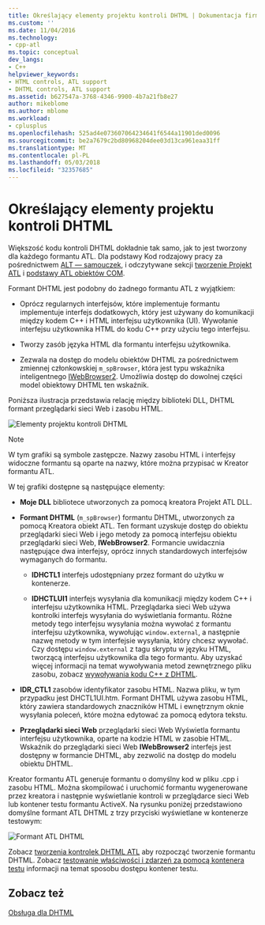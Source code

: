 ```yaml
---
title: Określający elementy projektu kontroli DHTML | Dokumentacja firmy Microsoft
ms.custom: ''
ms.date: 11/04/2016
ms.technology:
- cpp-atl
ms.topic: conceptual
dev_langs:
- C++
helpviewer_keywords:
- HTML controls, ATL support
- DHTML controls, ATL support
ms.assetid: b627547a-3768-4346-9900-4b7a21fb8e27
author: mikeblome
ms.author: mblome
ms.workload:
- cplusplus
ms.openlocfilehash: 525ad4e073607064234641f6544a11901ded0096
ms.sourcegitcommit: be2a7679c2bd80968204dee03d13ca961eaa31ff
ms.translationtype: MT
ms.contentlocale: pl-PL
ms.lasthandoff: 05/03/2018
ms.locfileid: "32357685"
---
```

# <a name="identifying-the-elements-of-the-dhtml-control-project"></a>Określający elementy projektu kontroli DHTML
Większość kodu kontroli DHTML dokładnie tak samo, jak to jest tworzony dla każdego formantu ATL. Dla podstawy Kod rodzajowy pracy za pośrednictwem [ALT — samouczek](../atl/active-template-library-atl-tutorial.md), i odczytywane sekcji [tworzenie Projekt ATL](../atl/reference/creating-an-atl-project.md) i [podstawy ATL obiektów COM](../atl/fundamentals-of-atl-com-objects.md).  
  
 Formant DHTML jest podobny do żadnego formantu ATL z wyjątkiem:  
  
-   Oprócz regularnych interfejsów, które implementuje formantu implementuje interfejs dodatkowych, który jest używany do komunikacji między kodem C++ i HTML interfejsu użytkownika (UI). Wywołanie interfejsu użytkownika HTML do kodu C++ przy użyciu tego interfejsu.  
  
-   Tworzy zasób języka HTML dla formantu interfejsu użytkownika.  
  
-   Zezwala na dostęp do modelu obiektów DHTML za pośrednictwem zmiennej członkowskiej `m_spBrowser`, która jest typu wskaźnika inteligentnego [IWebBrowser2](https://msdn.microsoft.com/library/aa752127.aspx). Umożliwia dostęp do dowolnej części model obiektowy DHTML ten wskaźnik.  
  
 Poniższa ilustracja przedstawia relację między biblioteki DLL, DHTML formant przeglądarki sieci Web i zasobu HTML.  
  
 ![Elementy projektu kontroli DHTML](../atl/media/vc52en1.gif "vc52en1")  
  
> [!NOTE]
>  W tym grafiki są symbole zastępcze. Nazwy zasobu HTML i interfejsy widoczne formantu są oparte na nazwy, które można przypisać w Kreator formantu ATL.  
  
 W tej grafiki dostępne są następujące elementy:  
  
-   **Moje DLL** bibliotece utworzonych za pomocą kreatora Projekt ATL DLL.  
  
-   **Formant DHTML** (`m_spBrowser`) formantu DHTML, utworzonych za pomocą Kreatora obiekt ATL. Ten formant uzyskuje dostęp do obiektu przeglądarki sieci Web i jego metody za pomocą interfejsu obiektu przeglądarki sieci Web, **IWebBrowser2**. Formancie uwidacznia następujące dwa interfejsy, oprócz innych standardowych interfejsów wymaganych do formantu.  
  
    -   **IDHCTL1** interfejs udostępniany przez formant do użytku w kontenerze.  
  
    -   **IDHCTLUI1** interfejs wysyłania dla komunikacji między kodem C++ i interfejsu użytkownika HTML. Przeglądarka sieci Web używa kontrolki interfejs wysyłania do wyświetlania formantu. Różne metody tego interfejsu wysyłania można wywołać z formantu interfejsu użytkownika, wywołując `window.external`, a następnie nazwę metody w tym interfejsie wysyłania, który chcesz wywołać. Czy dostępu `window.external` z tagu skryptu w języku HTML, tworzącą interfejsu użytkownika dla tego formantu. Aby uzyskać więcej informacji na temat wywoływania metod zewnętrznego pliku zasobu, zobacz [wywoływania kodu C++ z DHTML](../atl/calling-cpp-code-from-dhtml.md).  
  
-   **IDR_CTL1** zasobów identyfikator zasobu HTML. Nazwa pliku, w tym przypadku jest DHCTL1UI.htm. Formant DHTML używa zasobu HTML, który zawiera standardowych znaczników HTML i ewnętrznym oknie wysyłania poleceń, które można edytować za pomocą edytora tekstu.  
  
-   **Przeglądarki sieci Web** przeglądarki sieci Web Wyświetla formantu interfejsu użytkownika, oparte na kodzie HTML w zasobie HTML. Wskaźnik do przeglądarki sieci Web **IWebBrowser2** interfejs jest dostępny w formancie DHTML, aby zezwolić na dostęp do modelu obiektu DHTML.  
  
 Kreator formantu ATL generuje formantu o domyślny kod w pliku .cpp i zasobu HTML. Można skompilować i uruchomić formantu wygenerowane przez kreatora i następnie wyświetlanie kontroli w przeglądarce sieci Web lub kontener testu formantu ActiveX. Na rysunku poniżej przedstawiono domyślne formant ATL DHTML z trzy przyciski wyświetlane w kontenerze testowym:  
  
 ![Formant ATL DHTML](../atl/media/vc52en2.gif "vc52en2")  
  
 Zobacz [tworzenia kontrolek DHTML ATL](../atl/creating-an-atl-dhtml-control.md) aby rozpocząć tworzenie formantu DHTML. Zobacz [testowanie właściwości i zdarzeń za pomocą kontenera testu](../mfc/testing-properties-and-events-with-test-container.md) informacji na temat sposobu dostępu kontener testu.  
  
## <a name="see-also"></a>Zobacz też  
 [Obsługa dla DHTML](../atl/atl-support-for-dhtml-controls.md)

